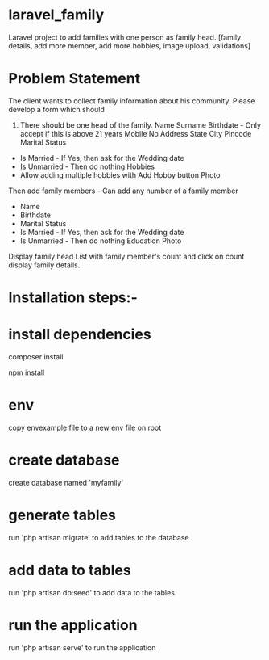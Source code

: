# laravel_family
Laravel project to add families with one person as family head. [family details, add more member, add more hobbies, image upload, validations]

# Problem Statement
The client wants to collect family information about his community. Please develop a form which should

1. There should be one head of the family. 
Name
Surname
Birthdate - Only accept if this is above 21 years
Mobile No
Address
State <drop down>
City  <drop down>
Pincode
Marital Status
 - Is Married  -  If Yes, then ask for the Wedding date 
 - Is Unmarried  - Then do nothing
Hobbies 
- Allow adding multiple hobbies with Add Hobby button
Photo

Then add family members  - Can add any number of a family member
- Name
- Birthdate 
- Marital Status 
- Is Married  -  If Yes, then ask for the Wedding date 
 - Is Unmarried  - Then do nothing
Education
Photo 

Display family head List with family member's count and click on count display family details. 

# Installation steps:- 

# install dependencies
composer install

npm install

# env
copy envexample file to a new env file on root

# create database
create database named 'myfamily'

# generate tables
run 'php artisan migrate' to add tables to the database

# add data to tables
run 'php artisan db:seed' to add data to the tables

# run the application
run 'php artisan serve' to run the application
